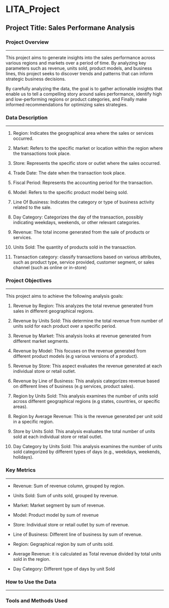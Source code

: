 # LITA_Project

## Project Title: Sales Performane Analysis

### Project Overview
_ _ _
This project aims to generate insights into the sales performance across various regions and markets over a period of time. By analyzing key parameters such as revenue, units sold, product models, and business lines, this project seeks to discover trends and patterns that can inform strategic business decisions.

By carefully analyzing the data, the goal is to gather actionable insights that enable us to tell a compelling story around sales performance, identify high and low-performing regions or product categories, and Finally make informed recommendations for optimizing sales strategies.

### Data Description
_ _ _
1. Region: Indicates the geographical area where the sales or services occurred.

2. Market: Refers to the specific market or location within the region where the transactions took place.

3. Store: Represents the specific store or outlet where the sales occurred.

4. Trade Date: The date when the transaction took place.

5. Fiscal Period: Represents the accounting period for the transaction.

6. Model: Refers to the specific product model being sold.

7. Line Of Business: Indicates the category or type of business activity related to the sale.

8. Day Category: Categorizes the day of the transaction, possibly indicating weekdays, weekends, or other relevant categories.

9. Revenue: The total income generated from the sale of products or services.

10. Units Sold: The quantity of products sold in the transaction.
 
11. Transaction category: classify transactions based on various attributes, such as product type, service provided, customer segment, or sales channel (such as online or in-store)
    
### Project Objectives
_ _ _
This project aims to achieve the following analysis goals:

1. Revenue by Region: This analyzes the total revenue generated from sales in different geographical regions.
  
2. Revenue by Units Sold: This determine the total revenue from number of units sold for each product over a specific period.

3. Revenue by Market: This analysis looks at revenue generated from different market segments.

4. Revenue by Model: This focuses on the revenue generated from different product models (e.g various versions of a product).

5. Revenue by Store: This aspect evaluates the revenue generated at each individual store or retail outlet.

6. Revenue by Line of Business: This analysis categorizes revenue based on different lines of business (e.g services, product sales).
   
7. Region by Units Sold: This analysis examines the number of units sold across different geographical regions (e.g states, countries, or specific areas).
   
8. Region by Average Revenue: This is the revenue generated per unit sold in a specific region.

9. Store by Units Sold: This analysis evaluates the total number of units sold at each individual store or retail outlet.

10. Day Category by Units Sold: This analysis examines the number of units sold categorized by different types of days (e.g., weekdays, weekends, holidays).

### Key Metrics
_ _ _
- Revenue: Sum of revenue column, grouped by region.
  
- Units Sold: Sum of units sold, grouped by revenue.

- Market: Market segment by sum of revenue.

- Model: Product model by sum of revenue

- Store: Individual store or retail outlet by sum of revenue.

- Line of Business: Different line of business by sum of revenue.

- Region: Gegraphical region by sum of units sold.

- Average Revenue: it is calculated as Total revenue divided by total units sold in the region. 

- Day Category: Different type of days by unit Sold

### How to Use the Data
_ _ _


### Tools and Methods Used
